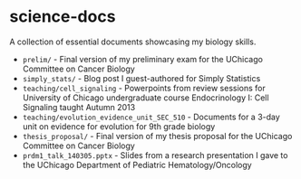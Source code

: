 # science-docs
A collection of essential documents showcasing my biology skills.

- `prelim/` - Final version of my preliminary exam for the UChicago Committee on Cancer Biology
- `simply_stats/` - Blog post I guest-authored for Simply Statistics
- `teaching/cell_signaling` - Powerpoints from review sessions for University of Chicago undergraduate course Endocrinology I: Cell Signaling taught Autumn 2013
- `teaching/evolution_evidence_unit_SEC_510` - Documents for a 3-day unit on evidence for evolution for 9th grade biology
- `thesis_proposal/` - Final version of my thesis proposal for the UChicago Committee on Cancer Biology
- `prdm1_talk_140305.pptx` - Slides from a research presentation I gave to the UChicago Department of Pediatric Hematology/Oncology
